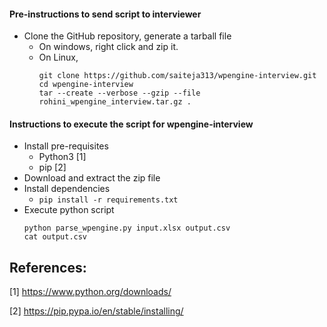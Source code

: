 #### Pre-instructions to send script to interviewer

- Clone the GitHub repository, generate a tarball file
    - On windows, right click and zip it.
    - On Linux,
      ```
      git clone https://github.com/saiteja313/wpengine-interview.git
      cd wpengine-interview
      tar --create --verbose --gzip --file rohini_wpengine_interview.tar.gz .
      ```

#### Instructions to execute the script for wpengine-interview

- Install pre-requisites
  - Python3 [1]
  - pip [2]
- Download and extract the zip file
- Install dependencies
  - `pip install -r requirements.txt`
- Execute python script
  ```
  python parse_wpengine.py input.xlsx output.csv
  cat output.csv
  ```

References:
---
[1] https://www.python.org/downloads/

[2] https://pip.pypa.io/en/stable/installing/
